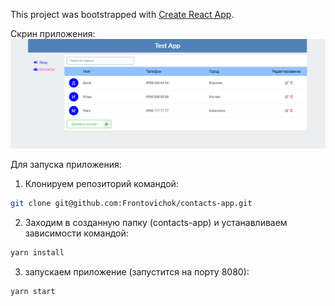 This project was bootstrapped with [Create React App](https://github.com/facebook/create-react-app).

Скрин приложения:
![Скрин приложения](https://github.com/Frontovichok/contacts-app/blob/master/public/app-screenshot.png)

Для запуска приложения:

1. Клонируем репозиторий командой:

```bash
git clone git@github.com:Frontovichok/contacts-app.git
```

2. Заходим в созданную папку (contacts-app) и устанавливаем зависимости командой:

```bash
yarn install
```

3. запускаем приложение (запустится на порту 8080):

```bash
yarn start
```
